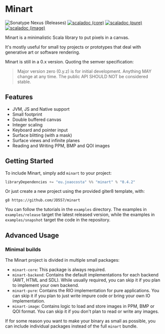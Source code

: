 # Minart

![Sonatype Nexus (Releases)](https://img.shields.io/nexus/r/eu.joaocosta/minart_3?server=https%3A%2F%2Foss.sonatype.org)
 [![scaladoc (core)](https://javadoc.io/badge2/eu.joaocosta/minart-core_3/scaladoc%20%28core%29.svg)](https://javadoc.io/doc/eu.joaocosta/minart-core_3)
 [![scaladoc (pure)](https://javadoc.io/badge2/eu.joaocosta/minart-pure_3/scaladoc%20%28pure%29.svg)](https://javadoc.io/doc/eu.joaocosta/minart-pure_3)
 [![scaladoc (image)](https://javadoc.io/badge2/eu.joaocosta/minart-image_3/scaladoc%20%28image%29.svg)](https://javadoc.io/doc/eu.joaocosta/minart-image_3)

Minart is a minimalistic Scala library to put pixels in a canvas.

It's mostly useful for small toy projects or prototypes that deal with generative art or software rendering.

Minart is still in a 0.x version. Quoting the semver specification:
> Major version zero (0.y.z) is for initial development. Anything MAY change at any time. The public API SHOULD NOT be considered stable.

## Features

* JVM, JS and Native support
* Small footprint
* Double buffered canvas
* Integer scaling
* Keyboard and pointer input
* Surface blitting (with a mask)
* Surface views and infinite planes
* Reading and Writing PPM, BMP and QOI images

## Getting Started

To include Minart, simply add `minart` to your project:

```scala
libraryDependencies += "eu.joaocosta" %% "minart" % "0.4.2"
```

Or just create a new project using the provided giter8 template, with:

```
g8 https://github.com/JD557/minart
```

You can follow the tutorials in the `examples` directory.
The examples in `examples/release` target the latest released version, while the examples in `examples/snapshot` target
the code in the repository.


## Advanced Usage

### Minimal builds

The Minart project is divided in multiple small packages:

- `minart-core`: This package is always required.
- `minart-backend`: Contains the default implementations for each backend (AWT, HTML and SDL).
  While usually required, you can skip it if you plan to implement your own backend.
- `minart-pure`: Contains the RIO implementation for pure applications.
  You can skip it if you plan to just write impure code or bring your own IO implementation.
- `minart-image`: Contains logic to load and store images in PPM, BMP or QOI format.
  You can skip it if you don't plan to read or write any images.

If for some reason you want to make your binary as small as possible, you can include individual packages instead of
the full `minart` bundle.
